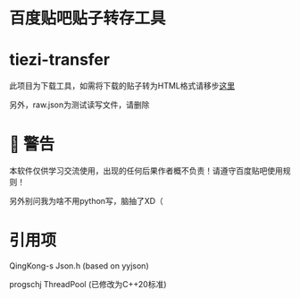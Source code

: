# 百度贴吧贴子转存工具

# tiezi-transfer

此项目为下载工具，如需将下载的贴子转为HTML格式请移步[这里](https://github.com/Vkango/tiezi-viewer)

另外，raw.json为测试读写文件，请删除

# 🔔 警告
本软件仅供学习交流使用，出现的任何后果作者概不负责！请遵守百度贴吧使用规则！

另外别问我为啥不用python写，脑抽了XD（

# 引用项
QingKong-s Json.h (based on yyjson)

progschj ThreadPool (已修改为C++20标准)
